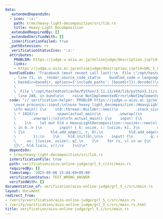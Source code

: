 ```yaml
---
data:
  _extendedDependsOn:
  - icon: ':x:'
    path: tree/heavy-light-decomposition/src/lib.rs
    title: Heavy-Light Decomposition
  _extendedRequiredBy: []
  _extendedVerifiedWith: []
  _isVerificationFailed: true
  _pathExtension: rs
  _verificationStatusIcon: ':x:'
  attributes:
    PROBLEM: https://judge.u-aizu.ac.jp/onlinejudge/description.jsp?id=GRL_5_C
    links:
    - https://judge.u-aizu.ac.jp/onlinejudge/description.jsp?id=GRL_5_C
  bundledCode: "Traceback (most recent call last):\n  File \"/opt/hostedtoolcache/Python/3.11.13/x64/lib/python3.11/site-packages/onlinejudge_verify/documentation/build.py\"\
    , line 71, in _render_source_code_stat\n    bundled_code = language.bundle(stat.path,\
    \ basedir=basedir, options={'include_paths': [basedir]}).decode()\n          \
    \         ^^^^^^^^^^^^^^^^^^^^^^^^^^^^^^^^^^^^^^^^^^^^^^^^^^^^^^^^^^^^^^^^^^^^^^^^^^^^^^^^^\n\
    \  File \"/opt/hostedtoolcache/Python/3.11.13/x64/lib/python3.11/site-packages/onlinejudge_verify/languages/rust.py\"\
    , line 288, in bundle\n    raise NotImplementedError\nNotImplementedError\n"
  code: "// verification-helper: PROBLEM https://judge.u-aizu.ac.jp/onlinejudge/description.jsp?id=GRL_5_C\n\
    \nuse proconio::input;\n\nuse heavy_light_decomposition::HeavyLightDecomposition;\n\
    \nfn main() {\n    std::thread::Builder::new()\n        .stack_size(64 * 1024\
    \ * 1024)\n        .spawn(actual_main)\n        .unwrap()\n        .join()\n \
    \       .unwrap();\n}\n\nfn actual_main() {\n    input! {\n        n: usize,\n\
    \    }\n    let mut hld = HeavyLightDecomposition::<usize>::new(n);\n    for i\
    \ in 0..n {\n        input! { k: usize, c: [usize; k], }\n        c.iter().for_each(|&c|\
    \ {\n            hld.add_edge(i, c, 0);\n            hld.add_edge(c, i, 0);\n\
    \        });\n    }\n    hld.init(0);\n\n    input! {\n        q: usize,\n   \
    \     uv: [(usize, usize); q],\n    }\n    for (u, v) in uv {\n        println!(\"\
    {}\", hld.lca(u, v));\n    }\n}\n"
  dependsOn:
  - tree/heavy-light-decomposition/src/lib.rs
  isVerificationFile: true
  path: verification/aizu-online-judge/grl_5_c/src/main.rs
  requiredBy: []
  timestamp: '2025-09-06 15:04:09+09:00'
  verificationStatus: TEST_WRONG_ANSWER
  verifiedWith: []
documentation_of: verification/aizu-online-judge/grl_5_c/src/main.rs
layout: document
redirect_from:
- /verify/verification/aizu-online-judge/grl_5_c/src/main.rs
- /verify/verification/aizu-online-judge/grl_5_c/src/main.rs.html
title: verification/aizu-online-judge/grl_5_c/src/main.rs
---
```

